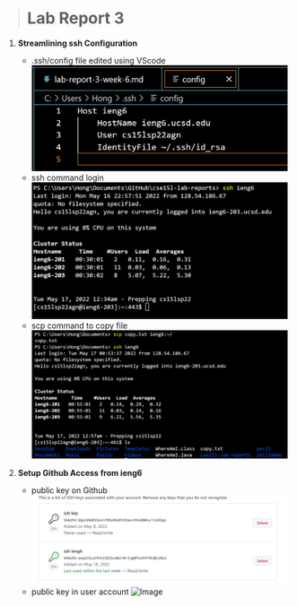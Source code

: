 > # Lab Report 3

 1. **Streamlining ssh Configuration**  
    * .ssh/config file edited using VScode  
    ![Image](config.png)
    * ssh command login  
    ![Image](ieng6.png)
    * scp command to copy file  
    ![Image](scp.png)

 2. **Setup Github Access from ieng6**  
    * public key on Github
    ![Image](github.png)
    * public key in user account
    ![Image]()